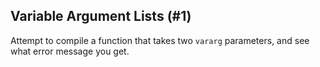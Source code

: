 ## Variable Argument Lists (#1)

Attempt to compile a function that takes two `vararg` parameters, and see what
error message you get.